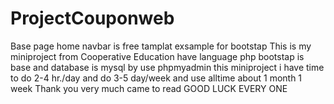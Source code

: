 # ProjectCouponweb
Base page home navbar is free tamplat exsample for bootstap
This is my miniproject from Cooperative Education
have language php bootstap is base and database is mysql by use phpmyadmin
this miniproject i have time to do 2-4 hr./day and do 3-5 day/week and use alltime about 1 month 1 week 
Thank you very much came to read 
GOOD LUCK EVERY ONE
